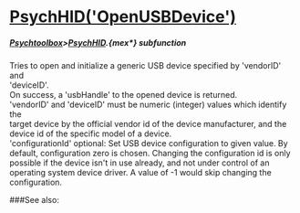 # [PsychHID('OpenUSBDevice')](PsychHID-OpenUSBDevice) 
##### [Psychtoolbox](Psychtoolbox)>[PsychHID](PsychHID).{mex*} subfunction


Tries to open and initialize a generic USB device specified by 'vendorID' and  
'deviceID'.  
On success, a 'usbHandle' to the opened device is returned.  
'vendorID' and 'deviceID' must be numeric (integer) values which identify the  
target device by the official vendor id of the device manufacturer, and the  
device id of the specific model of a device.  
'configurationId' optional: Set USB device configuration to given value. By  
default, configuration zero is chosen. Changing the configuration id is only  
possible if the device isn't in use already, and not under control of an  
operating system device driver. A value of -1 would skip changing the  
configuration.  
  


###See also:

